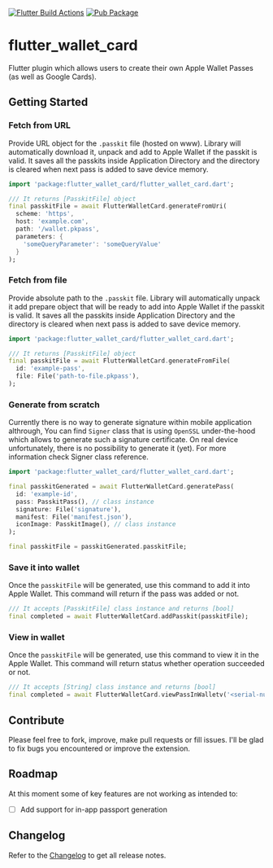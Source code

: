 [![Flutter Build Actions](https://github.com/WebEferen/flutter_wallet_card/actions/workflows/main.yml/badge.svg?branch=master)](https://github.com/WebEferen/flutter_wallet_card/actions/workflows/main.yml)
[![Pub Package](https://img.shields.io/pub/v/flutter_wallet_card.svg)](https://pub.dartlang.org/packages/flutter_wallet_card)

# flutter_wallet_card

Flutter plugin which allows users to create their own Apple Wallet Passes (as well as Google Cards).

## Getting Started

### Fetch from URL

Provide URL object for the `.passkit` file (hosted on www). Library will automatically download it, unpack and add to Apple Wallet if the passkit is valid. It saves all the passkits inside Application Directory and the directory is cleared when next pass is added to save device memory.

```dart
import 'package:flutter_wallet_card/flutter_wallet_card.dart';

/// It returns [PasskitFile] object
final passkitFile = await FlutterWalletCard.generateFromUri(
  scheme: 'https',
  host: 'example.com',
  path: '/wallet.pkpass',
  parameters: {
    'someQueryParameter': 'someQueryValue'
  }
);
```

### Fetch from file

Provide absolute path to the `.passkit` file. Library will automatically unpack it add prepare object that will be ready to add into Apple Wallet if the passkit is valid. It saves all the passkits inside Application Directory and the directory is cleared when next pass is added to save device memory.

```dart
import 'package:flutter_wallet_card/flutter_wallet_card.dart';

/// It returns [PasskitFile] object
final passkitFile = await FlutterWalletCard.generateFromFile(
  id: 'example-pass',
  file: File('path-to-file.pkpass'),
);
```

### Generate from scratch

Currently there is no way to generate signature within mobile application althrough, You can find `Signer` class that is using `OpenSSL` under-the-hood which allows to generate such a signature certificate. On real device unfortunately, there is no possibility to generate it (yet). For more information check Signer class reference.

```dart
import 'package:flutter_wallet_card/flutter_wallet_card.dart';

final passkitGenerated = await FlutterWalletCard.generatePass(
  id: 'example-id',
  pass: PasskitPass(), // class instance
  signature: File('signature'),
  manifest: File('manifest.json'),
  iconImage: PasskitImage(), // class instance
);

final passkitFile = passkitGenerated.passkitFile;
```

### Save it into wallet

Once the `passkitFile` will be generated, use this command to add it into Apple Wallet. This command will return if the pass was added or not.

```dart
/// It accepts [PasskitFile] class instance and returns [bool]
final completed = await FlutterWalletCard.addPasskit(passkitFile);
```

### View in wallet

Once the `passkitFile` will be generated, use this command to view it in the Apple Wallet. This command will return status whether operation succeeded or not.

```dart
/// It accepts [String] class instance and returns [bool]
final completed = await FlutterWalletCard.viewPassInWalletv('<serial-number>');


```

## Contribute

Please feel free to fork, improve, make pull requests or fill issues.
I'll be glad to fix bugs you encountered or improve the extension.

## Roadmap

At this moment some of key features are not working as intended to:

- [ ] Add support for in-app passport generation

## Changelog

Refer to the [Changelog](https://github.com/webeferen/flutter_wallet_card/blob/master/CHANGELOG.md) to get all release notes.
